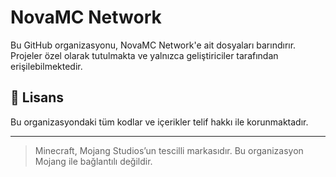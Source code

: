 # NovaMC Network

Bu GitHub organizasyonu, NovaMC Network'e ait dosyaları barındırır. Projeler özel olarak tutulmakta ve yalnızca geliştiriciler tarafından erişilebilmektedir.

## 📜 Lisans

Bu organizasyondaki tüm kodlar ve içerikler telif hakkı ile korunmaktadır.

---

> Minecraft, Mojang Studios’un tescilli markasıdır. Bu organizasyon Mojang ile bağlantılı değildir.
